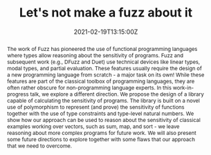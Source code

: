 ---
date: "2021-02-19T13:15:00Z"
tags:
- csstalk
title: Let's not make a fuzz about it
authors:  [Alejandro Russo]
event: Zoom
event_url: https://chalmers.zoom.us/j/65786317139?pwd=U1FlMks3THpNNG1WaFRJNkJxQXdBQT09
  
abstract: "
The work of Fuzz has pioneered the use of functional programming languages where types allow reasoning about the sensitivity of programs. Fuzz and subsequent work (e.g., DFuzz and Duet) use technical devices like linear types, modal types, and partial evaluation. These features usually require the design of a new programming language from scratch - a major task on its own! While these features are part of the classical toolbox of programming languages, they are often rather obscure for non-programming language experts. In this work-in-progress talk, we explore a different direction. We propose the design of a library capable of calculating the sensitivity of programs.

The library is built on a novel use of polymorphism to represent (and prove) the sensitivity of functions together with
the use of type constraints and type-level natural numbers. We show how our approach can be used to reason about the sensitivity of classical examples working over vectors, such as sum, map, and sort - we leave reasoning about more complex programs for future work. We will also present some future directions to explore together with some
flaws that our approach that we need to overcome. 
"
---
